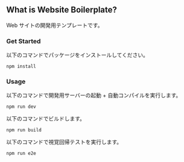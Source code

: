## What is Website Boilerplate?
Web サイトの開発用テンプレートです。

### Get Started
以下のコマンドでパッケージをインストールしてください。
```
npm install
```
### Usage
以下のコマンドで開発用サーバーの起動 + 自動コンパイルを実行します。
```
npm run dev
```
以下のコマンドでビルドします。
```
npm run build
```
以下のコマンドで視覚回帰テストを実行します。
```
npm run e2e
```
